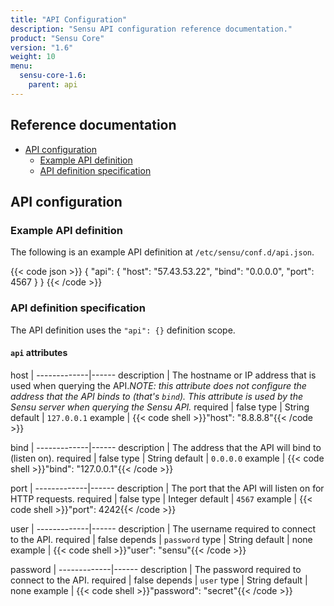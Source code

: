 ```yaml
---
title: "API Configuration"
description: "Sensu API configuration reference documentation."
product: "Sensu Core"
version: "1.6"
weight: 10
menu:
  sensu-core-1.6:
    parent: api
---
```


## Reference documentation

- [API configuration](#api-configuration)
  - [Example API definition](#example-api-definition)
  - [API definition specification](#api-definition-specification)

## API configuration

### Example API definition

The following is an example API definition at `/etc/sensu/conf.d/api.json`.

{{< code json >}}
{
  "api": {
    "host": "57.43.53.22",
    "bind": "0.0.0.0",
    "port": 4567
  }
}
{{< /code >}}

### API definition specification

The API definition uses the `"api": {}` definition scope.

#### `api` attributes

host         | 
-------------|------
description  | The hostname or IP address that is used when querying the API._NOTE: this attribute does not configure the address that the API binds to (that's `bind`). This attribute is used by the Sensu server when querying the Sensu API._
required     | false
type         | String
default      | `127.0.0.1`
example      | {{< code shell >}}"host": "8.8.8.8"{{< /code >}}

bind         | 
-------------|------
description  | The address that the API will bind to (listen on).
required     | false
type         | String
default      | `0.0.0.0`
example      | {{< code shell >}}"bind": "127.0.0.1"{{< /code >}}

port         | 
-------------|------
description  | The port that the API will listen on for HTTP requests.
required     | false
type         | Integer
default      | `4567`
example      | {{< code shell >}}"port": 4242{{< /code >}}

user         | 
-------------|------
description  | The username required to connect to the API.
required     | false
depends      | `password`
type         | String
default      | none
example      | {{< code shell >}}"user": "sensu"{{< /code >}}

password     | 
-------------|------
description  | The password required to connect to the API.
required     | false
depends      | `user`
type         | String
default      | none
example      | {{< code shell >}}"password": "secret"{{< /code >}}

